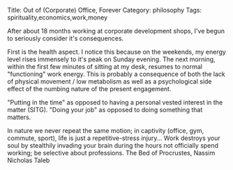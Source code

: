 Title: Out of (Corporate) Office, Forever
Category: philosophy
Tags: spirituality,economics,work,money

After about 18 months working at corporate development shops, I've begun to seriously 
consider it's consequences. 

First is the health aspect. I notice this because on the weekends, my energy level rises immensely to it's peak on Sunday evening. The next morning, within the first few minutes of sitting at my desk, resumes to normal "functioning" work energy. This is probably a consequence of both the lack of physical movement / low metabolism as well as a psychological side effect of the numbing nature of the present engagement. 

"Putting in the time" as opposed to having a personal vested interest in the matter (SITG).
"Doing your job" as opposed to doing something that matters.

In nature we never repeat the same motion; in captivity (office, gym, commute, sport), life is just a repetitive-stress injury... Work destroys your soul by stealthily invading your brain during the hours not officially spend working; be selective about professions.
        The Bed of Procrustes, Nassim Nicholas Taleb    
